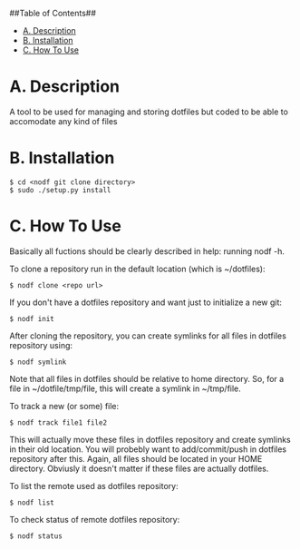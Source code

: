 ##Table of Contents##
- [A. Description](#a-description)
- [B. Installation](#b-installation)
- [C. How To Use](#c-how-to-use)


A. Description
==============

A tool to be used for managing and storing dotfiles but coded to be able
to accomodate any kind of files

B. Installation
===============

    $ cd <nodf git clone directory>
    $ sudo ./setup.py install


C. How To Use
=============

Basically all fuctions should be clearly described in help: running nodf -h.

To clone a repository run in the default location (which is ~/dotfiles):

    $ nodf clone <repo url>

If you don't have a dotfiles repository and want just to initialize a new git:

    $ nodf init

After cloning the repository, you can create symlinks for all files in dotfiles
repository using:

    $ nodf symlink

Note that all files in dotfiles should be relative to home directory. So, for a file in
~/dotfile/tmp/file, this will create a symlink in ~/tmp/file.

To track a new (or some) file:

    $ nodf track file1 file2

This will actually move these files in dotfiles repository and create symlinks in their
old location. You will probebly want to add/commit/push in dotfiles repository after
this. Again, all files should be located in your HOME directory. Obviusly it doesn't
matter if these files are actually dotfiles.

To list the remote used as dotfiles repository:

    $ nodf list

To check status of remote dotfiles repository:

    $ nodf status
